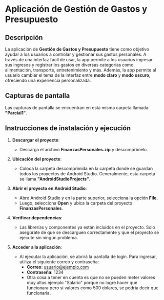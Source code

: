 # Aplicación de Gestión de Gastos y Presupuesto

## Descripción

La aplicación de **Gestión de Gastos y Presupuesto** tiene como objetivo ayudar a los usuarios a controlar y gestionar sus gastos personales. A través de una interfaz fácil de usar, la app permite a los usuarios ingresar sus ingresos y registrar los gastos en diversas categorías como alimentación, transporte, entretenimiento y más. Además, la app permite al usuario cambiar el tema de la interfaz entre **modo claro** y **modo oscuro**, ofreciendo una experiencia personalizada.

## Capturas de pantalla

Las capturas de pantalla se encuentran en esta misma carpeta llamada **"Parcial1"**.

## Instrucciones de instalación y ejecución

1. **Descargar el proyecto**:
   - Descarga el archivo **FinanzasPersonales.zip** y descomprímelo.

2. **Ubicación del proyecto**:
   - Coloca la carpeta descomprimida en la carpeta donde se guardan todos los proyectos de Android Studio. Generalmente, esta carpeta se llama **"AndroidStudioProjects"**.

3. **Abrir el proyecto en Android Studio**:
   - Abre Android Studio y en la parte superior, selecciona la opción **File**.
   - Luego, selecciona **Open** y ubica la carpeta del proyecto **FinanzasPersonales**.

4. **Verificar dependencias**:
   - Las librerías y componentes ya están incluidos en el proyecto. Solo asegúrate de que se descarguen correctamente y que el proyecto se ejecute sin ningún problema.
     
5. **Acceder a la aplicación**:
   - Al ejecutar la aplicación, se abrirá la pantalla de login. Para ingresar, utiliza el siguiente correo y contraseña:
     - **Correo:** usuario@ejemplo.com
     - **Contraseña:** 1234
     - Otra cosa a tener en cuenta es que no se pueden meter valores muy altos ejemplo "Salario" porque no logre hacer que funcionara pero si valores como 500 dolares, se podria decir que funcionaria.
